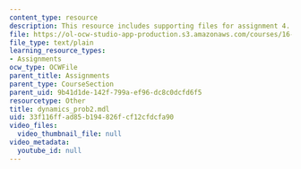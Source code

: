 ```yaml
---
content_type: resource
description: This resource includes supporting files for assignment 4.
file: https://ol-ocw-studio-app-production.s3.amazonaws.com/courses/16-423j-aerospace-biomedical-and-life-support-engineering-spring-2006/33f116ffad85b194826fcf12cfdcfa90_dynamics_prob2.mdl
file_type: text/plain
learning_resource_types:
- Assignments
ocw_type: OCWFile
parent_title: Assignments
parent_type: CourseSection
parent_uid: 9b41d1de-142f-799a-ef96-dc8c0dcfd6f5
resourcetype: Other
title: dynamics_prob2.mdl
uid: 33f116ff-ad85-b194-826f-cf12cfdcfa90
video_files:
  video_thumbnail_file: null
video_metadata:
  youtube_id: null
---
```

